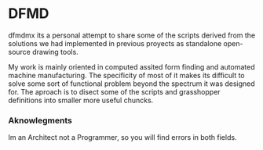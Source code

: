 # DFMD 
dfmdmx its a personal attempt to share some of the scripts derived from the solutions we had implemented in previous proyects as standalone open-source drawing tools. 

My work is mainly oriented in computed assited form finding and automated machine manufacturing. The specificity of most of it makes its difficult to solve some sort of functional problem beyond the spectrum it was designed for. The aproach is to disect some of the scripts and grasshopper definitions into smaller more useful chuncks.

### Aknowlegments
Im an Architect not a Programmer, so you will find errors in both fields. 


